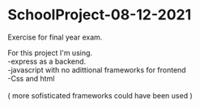 # SchoolProject-08-12-2021
Exercise for final year exam.

For this project I'm using.<br/>
-express as a backend.<br/>
-javascript with no adittional frameworks for frontend <br/>
-Css and html <br/>
<br/>
( more sofisticated frameworks could have been used )